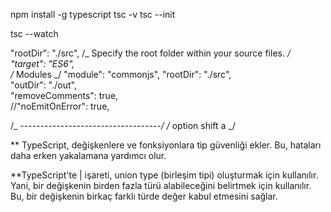 npm install -g typescript
tsc -v
tsc --init

tsc --watch


"rootDir": "./src", /_ Specify the root folder within your source files. _/
"target": "ES6",  
 /_ Modules _/
"module": "commonjs",
"rootDir": "./src",  
 "outDir": "./out",  
 "removeComments": true,  
 //"noEmitOnError": true,

/_ -----------------------------------_/ /_ option shift a _/



** TypeScript, değişkenlere ve fonksiyonlara tip güvenliği ekler. Bu, hataları daha erken yakalamana yardımcı olur.

**TypeScript'te | işareti, union type (birleşim tipi) oluşturmak için kullanılır. Yani, bir değişkenin birden fazla türü alabileceğini belirtmek için kullanılır. Bu, bir değişkenin birkaç farklı türde değer kabul etmesini sağlar.